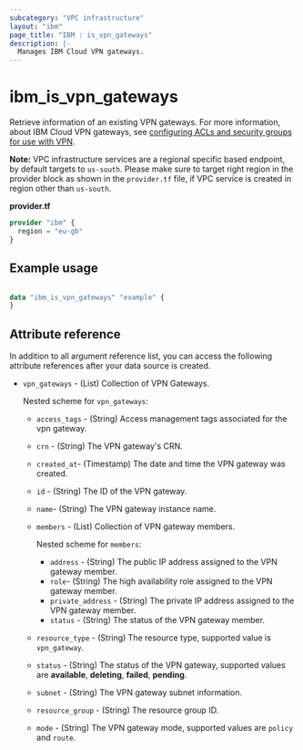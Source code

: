 ```yaml
---
subcategory: "VPC infrastructure"
layout: "ibm"
page_title: "IBM : is_vpn_gateways"
description: |-
  Manages IBM Cloud VPN gateways.
---
```


# ibm_is_vpn_gateways
Retrieve information of an existing VPN gateways. For more information, about IBM Cloud VPN gateways, see [configuring ACLs and security groups for use with VPN](https://cloud.ibm.com/docs/vpc?topic=vpc-acls-security-groups-vpn).

**Note:** 
VPC infrastructure services are a regional specific based endpoint, by default targets to `us-south`. Please make sure to target right region in the provider block as shown in the `provider.tf` file, if VPC service is created in region other than `us-south`.

**provider.tf**

```terraform
provider "ibm" {
  region = "eu-gb"
}
```

## Example usage

```terraform

data "ibm_is_vpn_gateways" "example" {
}

```

## Attribute reference
In addition to all argument reference list, you can access the following attribute references after your data source is created. 

- `vpn_gateways` - (List) Collection of VPN Gateways.

  Nested scheme for `vpn_gateways`:
  - `access_tags`  - (String) Access management tags associated for the vpn gateway.
  - `crn` - (String) The VPN gateway's CRN.
  - `created_at`- (Timestamp) The date and time the VPN gateway was created.
  - `id` - (String) The ID of the VPN gateway.
  - `name`-  (String) The VPN gateway instance name.
  - `members` - (List) Collection of VPN gateway members.

    Nested scheme for `members`:
	  - `address` - (String) The public IP address assigned to the VPN gateway member.
	  - `role`-  (String) The high availability role assigned to the VPN gateway member.
	  - `private_address` - (String) The private IP address assigned to the VPN gateway member.
	  - `status` - (String) The status of the VPN gateway member.
  - `resource_type` - (String) The resource type, supported value is `vpn_gateway`.
  - `status` - (String) The status of the VPN gateway, supported values are **available**, **deleting**, **failed**, **pending**.
  - `subnet` - (String) The VPN gateway subnet information.
  - `resource_group` - (String) The resource group ID.
  - `mode` - (String) The VPN gateway mode, supported values are `policy` and `route`.

